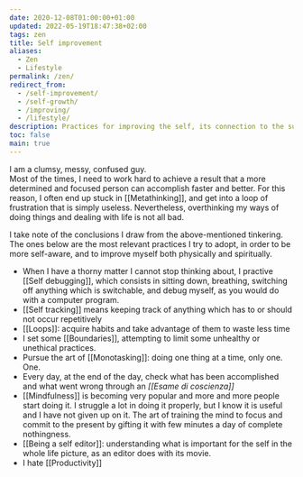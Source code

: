 ```yaml
---
date: 2020-12-08T01:00:00+01:00
updated: 2022-05-19T18:47:38+02:00
tags: zen
title: Self improvement
aliases:
  - Zen
  - Lifestyle
permalink: /zen/
redirect_from:
  - /self-improvement/
  - /self-growth/
  - /improving/
  - /lifestyle/
description: Practices for improving the self, its connection to the surrounding environment and living life in the best possible way
toc: false
main: true
---
```

I am a clumsy, messy, confused guy.  
Most of the times, I need to work hard to achieve a result that a more determined and focused person can accomplish faster and better. For this reason, I often end up stuck in [[Metathinking]], and get into a loop of frustration that is simply useless. Nevertheless, overthinking my ways of doing things and dealing with life is not all bad.

I take note of the conclusions I draw from the above-mentioned tinkering.  
The ones below are the most relevant practices I try to adopt, in order to be more self-aware, and to improve myself both physically and spiritually.

- When I have a thorny matter I cannot stop thinking about, I practive [[Self debugging]], which consists in sitting down, breathing, switching off anything which is switchable, and debug myself, as you would do with a computer program.
- [[Self tracking]] means keeping track of anything which has to or should not occur repetitively
- [[Loops]]: acquire habits and take advantage of them to waste less time
- I set some [[Boundaries]], attempting to limit some unhealthy or unethical practices.
- Pursue the art of [[Monotasking]]: doing one thing at a time, only one. One.
- Every day, at the end of the day, check what has been accomplished and what went wrong through an <i lang='it'>[[Esame di coscienza]]</i>
- [[Mindfulness]] is becoming very popular and more and more people start doing it. I struggle a lot in doing it properly, but I know it is useful and I have not given up on it. The art of training the mind to focus and commit to the present by gifting it with few minutes a day of complete nothingness.
- [[Being a self editor]]: understanding what is important for the self in the whole life picture, as an editor does with its movie.
- I hate [[Productivity]]

